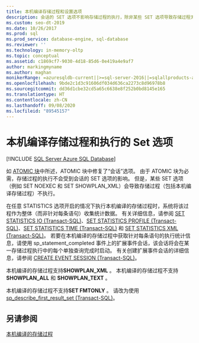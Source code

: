 ```yaml
---
title: 本机编译存储过程和设置选项
description: 会话的 SET 选项不影响存储过程的执行，除非某些 SET 选项导致存储过程无法运行。
ms.custom: seo-dt-2019
ms.date: 10/26/2017
ms.prod: sql
ms.prod_service: database-engine, sql-database
ms.reviewer: ''
ms.technology: in-memory-oltp
ms.topic: conceptual
ms.assetid: c1869cf7-9030-4d18-85d6-0e419a4e9af7
author: markingmyname
ms.author: maghan
monikerRange: =azuresqldb-current||>=sql-server-2016||=sqlallproducts-allversions||>=sql-server-linux-2017||=azuresqldb-mi-current
ms.openlocfilehash: 9bde2c1d3c91606df034d636ca2273c8d96978b8
ms.sourcegitcommit: dd36d1cbe32cd5a65c6638e8f252b0bd8145e165
ms.translationtype: HT
ms.contentlocale: zh-CN
ms.lasthandoff: 09/08/2020
ms.locfileid: "89545157"
---
```

# <a name="natively-compiled-stored-procedures-and-execution-set-options"></a>本机编译存储过程和执行的 Set 选项
[!INCLUDE [SQL Server Azure SQL Database](../../includes/applies-to-version/sql-asdb.md)]

如 [ATOMIC 块](atomic-blocks-in-native-procedures.md)中所述，ATOMIC 块中修复了“会话”选项。 由于 ATOMIC 块为必需，存储过程的执行不会受到会话的 SET 选项的影响。 但是，某些 SET 选项（例如 SET NOEXEC 和 SET SHOWPLAN_XML）会导致存储过程（包括本机编译存储过程）不执行。   
  
 在任意 STATISTICS 选项开启的情况下执行本机编译的存储过程时，系统将该过程作为整体（而非针对每条语句）收集统计数据。 有关详细信息，请参阅 [SET STATISTICS IO (Transact-SQL)](../../t-sql/statements/set-statistics-io-transact-sql.md)、[SET STATISTICS PROFILE (Transact-SQL)](../../t-sql/statements/set-statistics-profile-transact-sql.md)、[SET STATISTICS TIME (Transact-SQL)](../../t-sql/statements/set-statistics-time-transact-sql.md) 和 [SET STATISTICS XML (Transact-SQL)](../../t-sql/statements/set-statistics-xml-transact-sql.md)。 若要在本机编译的存储过程中获取针对每条语句的执行统计信息，请使用 sp_statement_completed 事件上的扩展事件会话，该会话将会在某一存储过程执行中的每个单独查询完成时启动。 有关创建扩展事件会话的详细信息，请参阅 [CREATE EVENT SESSION (Transact-SQL)](../../t-sql/statements/create-event-session-transact-sql.md)。  
  
 本机编译的存储过程支持**SHOWPLAN_XML** 。 本机编译的存储过程不支持**SHOWPLAN_ALL** 和 **SHOWPLAN_TEXT** 。  
  
 本机编译的存储过程不支持**SET FMTONLY** 。 请改为使用 [sp_describe_first_result_set (Transact-SQL)](../../relational-databases/system-stored-procedures/sp-describe-first-result-set-transact-sql.md)。  
  
## <a name="see-also"></a>另请参阅  
 [本机编译的存储过程](../../relational-databases/in-memory-oltp/natively-compiled-stored-procedures.md)  
  
  
